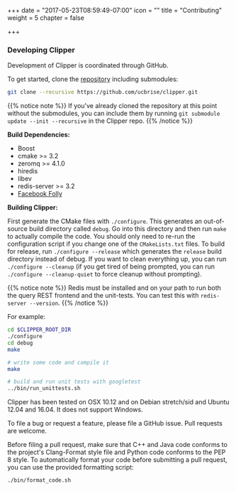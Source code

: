 +++
date = "2017-05-23T08:59:49-07:00"
icon = ""
title = "Contributing"
weight = 5
chapter = false

+++

### Developing Clipper

Development of Clipper is coordinated through GitHub.

To get started, clone the [repository](https://github.com/ucbrise/clipper)
including submodules:

```sh
git clone --recursive https://github.com/ucbrise/clipper.git
```

{{% notice note %}}
If you've already cloned the repository at this point without the submodules,
you can include them by running `git submodule update --init --recursive` in
the Clipper repo.
{{% /notice %}}

__Build Dependencies:__

+ Boost
+ cmake >= 3.2
+ zeromq >= 4.1.0
+ hiredis
+ libev
+ redis-server >= 3.2
+ [Facebook Folly](https://github.com/facebook/folly)



__Building Clipper:__

First generate the CMake files with `./configure`. This generates an out-of-source build directory called `debug`.
Go into this directory and then run `make` to actually
compile the code. You should only need to re-run the configuration script if you change one of the `CMakeLists.txt` files.
To build for release, run `./configure --release` which generates the `release` build directory instead of debug.
If you want to clean everything up, you can run `./configure --cleanup` (if you get tired of being prompted, you can run `./configure --cleanup-quiet` to force cleanup without prompting).


{{% notice note %}}
Redis must be installed and on your path to run both the query REST frontend and the unit-tests.
You can test this with `redis-server --version`.
{{% /notice %}}

For example:

```sh
cd $CLIPPER_ROOT_DIR
./configure
cd debug
make

# write some code and compile it
make

# build and run unit tests with googletest
../bin/run_unittests.sh
```

Clipper has been tested on OSX 10.12 and on Debian stretch/sid and Ubuntu 12.04 and 16.04. It does not support Windows.

To file a bug or request a feature, please file a GitHub issue. Pull requests are welcome.

Before filing a pull request, make sure that C++ and Java code conforms to the project's Clang-Format style file and Python code conforms to the PEP 8 style. To automatically format your code before submitting a pull request, you can use
the provided formatting script:

```sh
./bin/format_code.sh
```

<!-- Development planning and progress is tracked with the [Clipper Jira](https://clipper.atlassian.net/projects/CLIPPER/issues). -->


